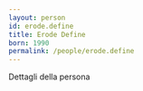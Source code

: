 ```yaml
---
layout: person
id: erode.define
title: Erode Define
born: 1990
permalink: /people/erode.define
---
```


Dettagli della persona 
